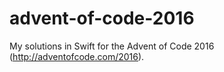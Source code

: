 # advent-of-code-2016
My solutions in Swift for the Advent of Code 2016 (http://adventofcode.com/2016).
